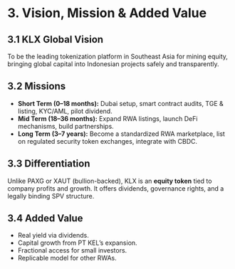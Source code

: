# 3. Vision, Mission & Added Value

## 3.1 KLX Global Vision
To be the leading tokenization platform in Southeast Asia for mining equity, bringing global capital into Indonesian projects safely and transparently.

## 3.2 Missions
- **Short Term (0–18 months):** Dubai setup, smart contract audits, TGE & listing, KYC/AML, pilot dividend.  
- **Mid Term (18–36 months):** Expand RWA listings, launch DeFi mechanisms, build partnerships.  
- **Long Term (3–7 years):** Become a standardized RWA marketplace, list on regulated security token exchanges, integrate with CBDC.

## 3.3 Differentiation
Unlike PAXG or XAUT (bullion-backed), KLX is an **equity token** tied to company profits and growth. It offers dividends, governance rights, and a legally binding SPV structure.

## 3.4 Added Value
- Real yield via dividends.  
- Capital growth from PT KEL’s expansion.  
- Fractional access for small investors.  
- Replicable model for other RWAs.
